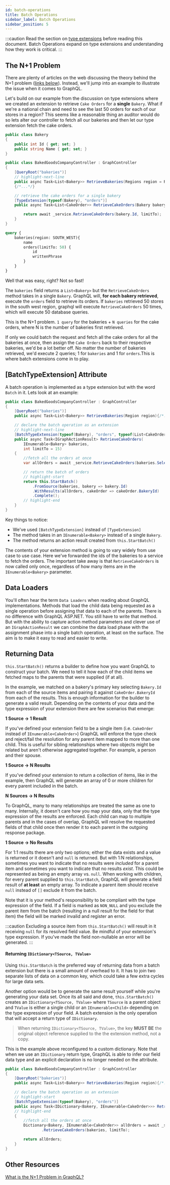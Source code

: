 ```yaml
---
id: batch-operations
title: Batch Operations
sidebar_label: Batch Operations
sidebar_position: 5
---
```


:::caution 
Read the section on [type extensions](./type-extensions) before reading this document. Batch Operations expand on type extensions and understanding how they work is critical.
:::

## The N+1 Problem

There are plenty of articles on the web discussing the theory behind the N+1 problem ([links below](./batch-operations#other-resources)). Instead, we'll jump into an example to illustrate the issue when it comes to GraphQL.

Let's build on our example from the discussion on type extensions where we created an extension to retrieve `Cake Orders` for a **single** `Bakery`. What if we're a national chain and need to see the last 50 orders for each of our stores in a region? This seems like a reasonable thing an auditor would do so lets alter our controller to fetch all our bakeries and then let our type extension fetch the cake orders.

```csharp title="Retrieving Multiple Bakeries"
public class Bakery
{
    public int Id { get; set; }
    public string Name { get; set; }
}

public class BakedGoodsCompanyController : GraphController
{
    [QueryRoot("bakeries")]
    // highlight-next-line
    public async Task<List<Bakery>> RetrieveBakeries(Regions region = Regions.All)
    {/*...*/}

    // retrieve the cake orders for a single bakery
    [TypeExtension(typeof(Bakery), "orders")]
    public async Task<List<CakeOrder>> RetrieveCakeOrders(Bakery bakery, int limitTo = 15){

        return await _service.RetrieveCakeOrders(bakery.Id, limitTo);
    }
}
```

```graphql title="Sample Query"
query {
    bakeries(region: SOUTH_WEST){
        name
        orders(limitTo: 50) {
            id
            writtenPhrase
        }
    }
}
```

Well that was easy, right? Not so fast!

 The `bakeries` field returns a `List<Bakery>` but the `RetrieveCakeOrders` method takes in a single `Bakery`. GraphQL will, **for each bakery retrieved**, execute the `orders` field to retrieve its orders. If `bakeries` retrieved 50 stores in the south west region, graphql will execute `RetrieveCakeOrders` 50 times, which will execute 50 database queries.

This is the N+1 problem. `1 query` for the bakeries + `N queries` for the cake orders, where N is the number of bakeries first retrieved.

If only we could batch the request and fetch all the cake orders for all the bakeries at once, then assign the `Cake Orders` back to their respective bakeries, we'd be a lot better off. No matter the number of bakeries retrieved, we'd execute 2 queries; 1 for `bakeries` and 1 for `orders`.This is where batch extensions come in to play.

## \[BatchTypeExtension\] Attribute

A batch operation is implemented as a type extension but with the word `Batch` in it. Lets look at an example:

```csharp title="A Batch Type Extension"
public class BakedGoodsCompanyController : GraphController
{
    [QueryRoot("bakeries")]
    public async Task<List<Bakery>> RetrieveBakeries(Region region){/*...*/}

    // declare the batch operation as an extension
    // highlight-next-line
    [BatchTypeExtension(typeof(Bakery), "orders", typeof(List<CakeOrder>))]
    public async Task<IGraphActionResult> RetrieveCakeOrders(
        IEnumerable<Bakery> bakeries,
        int limitTo = 15)
    {
        //fetch all the orders at once
        var allOrders = await _service.RetrieveCakeOrders(bakeries.Select(x => x.Id), limitTo);

        // return the batch of orders
        // highlight-start
        return this.StartBatch()
            .FromSource(bakeries, bakery => bakery.Id)
            .WithResults(allOrders, cakeOrder => cakeOrder.BakeryId)
            .Complete();
        // highlight-end
    }
}
```

Key things to notice:

-   We've used `[BatchTypeExtension]` instead of `[TypeExtension]`
-   The method takes in an `IEnumerable<Bakery>` instead of a single `Bakery`.
-   The method returns an action result created from `this.StartBatch()`

The contents of your extension method is going to vary widely from use case to use case. Here we've forwarded the ids of the bakeries to a service to fetch the orders. The important take away is that `RetrieveCakeOrders` is now called only once, regardless of how many items are in the `IEnumerable<Bakery>` parameter.


## Data Loaders

You'll often hear the term `Data Loaders` when reading about GraphQL implementations. Methods that load the child data being requested as a single operation before assigning that data to each of the parents. There is no difference with GraphQL ASP.NET. You still have to write that method. But with the ability to capture action method parameters and clever use of an `IGraphActionResult` we can combine the data load phase with the assignment phase into a single batch operation, at least on the surface. The aim is to make it easy to read and easier to write.

## Returning Data

`this.StartBatch()` returns a builder to define how you want GraphQL to construct your batch. We need to tell it how each of the child items we fetched maps to the parents that were supplied (if at all).

In the example, we matched on a bakery's primary key selecting `Bakery.Id` from each of the source items and pairing it against `CakeOrder.BakeryId` from each of the results. This is enough information for the builder to generate a valid result. Depending on the contents of your data and the type expression of your extension there are few scenarios that emerge:

**1 Source -> 1 Result**

If you've defined your extension field to be a single item (i.e. `CakeOrder` instead of `IEnumerable<CakeOrder>`) GraphQL will enforce the type check and reject/fail the resolution for any parent item mapped to more than one child. This is useful for sibling relationships where two objects might be related but aren't otherwise aggregated together. For example, a person and their spouse.

**1 Source -> N Results**

If you've defined your extension to return a collection of items, like in the example, then GraphQL will generate an array of 0 or more children for every parent included in the batch.

**N Sources -> N Results**

To GraphQL, many to many relationships are treated the same as one to many. Internally, it doesn't care how you map your data, only that the type expression of the results are enforced. Each child can map to multiple parents and in the cases of overlap, GraphQL will resolve the requested fields of that child once then render it to each parent in the outgoing response package.

**1 Source -> No Results**

For 1:1 results there are only two options; either the data exists and a value is returned or it doesn't and `null` is returned. But with 1:N relationships, sometimes you want to indicate that no results were _included_ for a parent item and sometimes you want to indicate that no results _exist_. This could be represented as being an empty array vs. `null`. When working with children, for every parent supplied to `this.StartBatch`, GraphQL will generate a field result of **at least** an empty array. To indicate a parent item should receive `null` instead of `[]` exclude it from the batch.

Note that it is your method's responsibility to be compliant with the type expression of the field. If a field is marked as `NON_NULL` and you exclude the parent item from the batch (resulting in a null result for the field for that item) the field will be marked invalid and register an error.

:::caution
Excluding a  source item from `this.StartBatch()` will result in it receiving `null` for its resolved field value. Be mindful of your extension's type expression. If you've made the field non-nullable an error will be generated.
:::

#### Returning `IDictionary<TSource, TValue>`

Using `this.StartBatch` is the preferred way of returning data from a batch extension but there is a small amount of overhead to it. It has to join two separate lists of data on a common key, which could take a few extra cycles for large data sets.

Another option would be to generate the same result yourself while you're generating your data set. Once its all said and done, `this.StartBatch()` creates an `IDictionary<TSource, TValue>` where `TSource` is a parent object and `TValue` is either a single child or an `IEnumerable<Child>` depending on the type expression of your field. A batch extension is the only operation that will accept a return type of `IDictionary`.

> When returning `IDictionary<TSource, TValue>`, the key **MUST BE** the original object reference supplied to the the extension method, not a copy.

This is the example above  reconfigured to a custom dictionary. Note that when we use an `IDictionary` return type, GraphQL is able to infer our field data type and an explicit declaration is no longer needed on the attribute.

```csharp title="Using a Custom Dictionary"
public class BakedGoodsCompanyController : GraphController
{
    [QueryRoot("bakeries")]
    public async Task<List<Bakery>> RetrieveBakeries(Region region){/*...*/}

    // declare the batch operation as an extension
    // highlight-start
    [BatchTypeExtension(typeof(Bakery), "orders")]
    public async Task<IDictionary<Bakery, IEnumerable<CakeOrder>>> RetrieveCakeOrders(IEnumerable<Bakery> bakeries, int limitTo = 15)
    // highlight-end
    {
        //fetch all the orders at once
        Dictionary<Bakery, IEnumerable<CakeOrder>> allOrders = await _service
                .RetrieveCakeOrders(bakeries, limitTo);

        return allOrders;
    }
}
```

## Other Resources

[What is the N+1 Problem in GraphQL?](https://itnext.io/what-is-the-n-1-problem-in-graphql-dd4921cb3c1a)
